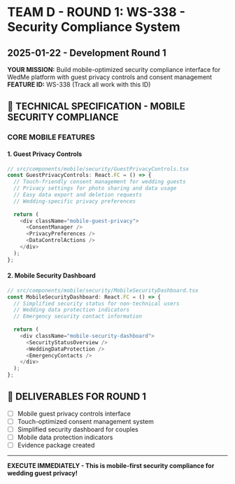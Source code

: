 # TEAM D - ROUND 1: WS-338 - Security Compliance System
## 2025-01-22 - Development Round 1

**YOUR MISSION:** Build mobile-optimized security compliance interface for WedMe platform with guest privacy controls and consent management
**FEATURE ID:** WS-338 (Track all work with this ID)

## 🎯 TECHNICAL SPECIFICATION - MOBILE SECURITY COMPLIANCE

### CORE MOBILE FEATURES

#### 1. Guest Privacy Controls
```typescript
// src/components/mobile/security/GuestPrivacyControls.tsx
const GuestPrivacyControls: React.FC = () => {
  // Touch-friendly consent management for wedding guests
  // Privacy settings for photo sharing and data usage
  // Easy data export and deletion requests
  // Wedding-specific privacy preferences
  
  return (
    <div className="mobile-guest-privacy">
      <ConsentManager />
      <PrivacyPreferences />
      <DataControlActions />
    </div>
  );
};
```

#### 2. Mobile Security Dashboard
```typescript
// src/components/mobile/security/MobileSecurityDashboard.tsx
const MobileSecurityDashboard: React.FC = () => {
  // Simplified security status for non-technical users
  // Wedding data protection indicators
  // Emergency security contact information
  
  return (
    <div className="mobile-security-dashboard">
      <SecurityStatusOverview />
      <WeddingDataProtection />
      <EmergencyContacts />
    </div>
  );
};
```

## 🎯 DELIVERABLES FOR ROUND 1
- [ ] Mobile guest privacy controls interface
- [ ] Touch-optimized consent management system
- [ ] Simplified security dashboard for couples
- [ ] Mobile data protection indicators
- [ ] Evidence package created

---

**EXECUTE IMMEDIATELY - This is mobile-first security compliance for wedding guest privacy!**